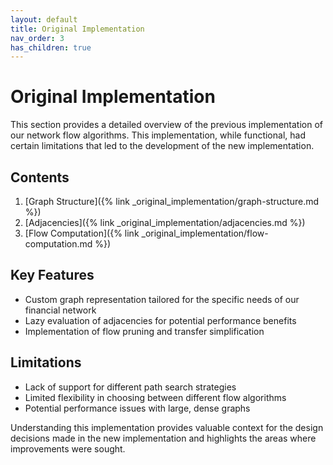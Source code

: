 ```yaml
---
layout: default
title: Original Implementation
nav_order: 3
has_children: true
---
```


# Original Implementation

This section provides a detailed overview of the previous implementation of our network flow algorithms. This implementation, while functional, had certain limitations that led to the development of the new implementation.

## Contents

1. [Graph Structure]({% link _original_implementation/graph-structure.md %})
2. [Adjacencies]({% link _original_implementation/adjacencies.md %})
3. [Flow Computation]({% link _original_implementation/flow-computation.md %})

## Key Features

- Custom graph representation tailored for the specific needs of our financial network
- Lazy evaluation of adjacencies for potential performance benefits
- Implementation of flow pruning and transfer simplification

## Limitations

- Lack of support for different path search strategies
- Limited flexibility in choosing between different flow algorithms
- Potential performance issues with large, dense graphs

Understanding this implementation provides valuable context for the design decisions made in the new implementation and highlights the areas where improvements were sought.